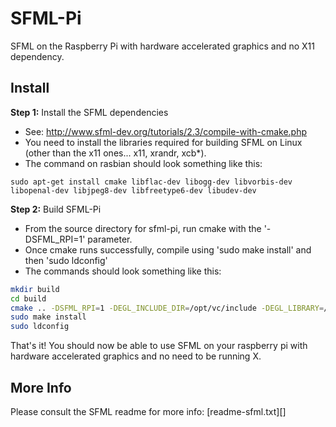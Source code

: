 SFML-Pi
=======

SFML on the Raspberry Pi with hardware accelerated graphics and no X11 dependency.

Install
-------

**Step 1:** Install the SFML dependencies

- See: <http://www.sfml-dev.org/tutorials/2.3/compile-with-cmake.php>
- You need to install the libraries required for building SFML on Linux (other than the
  x11 ones... x11, xrandr, xcb*).
- The command on rasbian should look something like this:

`sudo apt-get install cmake libflac-dev libogg-dev libvorbis-dev libopenal-dev libjpeg8-dev libfreetype6-dev libudev-dev`

**Step 2:** Build SFML-Pi

- From the source directory for sfml-pi, run cmake with the '-DSFML_RPI=1' parameter.
- Once cmake runs successfully, compile using 'sudo make install' and then 'sudo ldconfig'
- The commands should look something like this:

```bash
mkdir build
cd build
cmake .. -DSFML_RPI=1 -DEGL_INCLUDE_DIR=/opt/vc/include -DEGL_LIBRARY=/opt/vc/lib/libEGL.so -DGLES_INCLUDE_DIR=/opt/vc/include -DGLES_LIBRARY=/opt/vc/lib/libGLESv1_CM.so
sudo make install
sudo ldconfig
```

That's it!  You should now be able to use SFML on your raspberry pi with hardware accelerated
graphics and no need to be running X.

More Info
---------
Please consult the SFML readme for more info: [readme-sfml.txt][]
